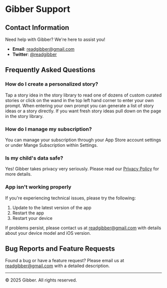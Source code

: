 # Gibber Support

## Contact Information
Need help with Gibber? We're here to assist you!

- **Email**: [readgibber@gmail.com](mailto:readgibber@gmail.com)
- **Twitter**: [@readgibber](https://x.com/readgibber)

## Frequently Asked Questions

### How do I create a personalized story?
Tap a story idea in the story library to read one of dozens of custom curated stories or click on the wand in the top left hand corner to enter your own prompt. When entering your own prompt you can generate a list of story ideas or a story directly. If you want fresh story ideas pull down on the page in the story library.

### How do I manage my subscription?
You can manage your subscription through your App Store account settings or under Mange Subscription within Settings. 

### Is my child's data safe?
Yes! Gibber takes privacy very seriously. Please read our [Privacy Policy](https://github.com/luismjohnston/readgibber/blob/main/privacy-policy.md) for more details.

### App isn't working properly
If you're experiencing technical issues, please try the following:
1. Update to the latest version of the app
2. Restart the app
3. Restart your device

If problems persist, please contact us at readgibber@gmail.com with details about your device model and iOS version.

## Bug Reports and Feature Requests
Found a bug or have a feature request? Please email us at readgibber@gmail.com with a detailed description.

---

© 2025 Gibber. All rights reserved.
